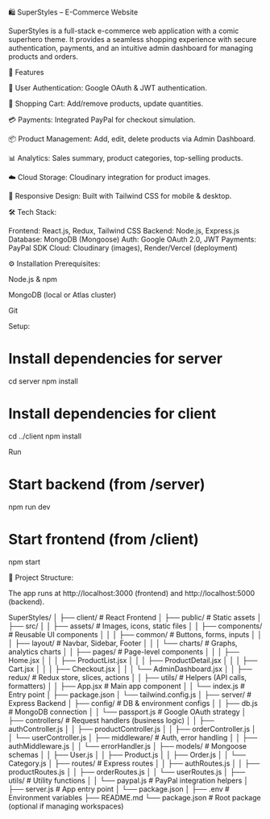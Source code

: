 🛍️ SuperStyles – E-Commerce Website

SuperStyles is a full-stack e-commerce web application with a comic superhero theme. It provides a seamless shopping experience with secure authentication, payments, and an intuitive admin dashboard for managing products and orders.

🚀 Features

👤 User Authentication: Google OAuth & JWT authentication.

🛒 Shopping Cart: Add/remove products, update quantities.

💳 Payments: Integrated PayPal for checkout simulation.

📦 Product Management: Add, edit, delete products via Admin Dashboard.

📊 Analytics: Sales summary, product categories, top-selling products.

☁️ Cloud Storage: Cloudinary integration for product images.

📱 Responsive Design: Built with Tailwind CSS for mobile & desktop.

🛠️ Tech Stack:

Frontend: React.js, Redux, Tailwind CSS
Backend: Node.js, Express.js
Database: MongoDB (Mongoose)
Auth: Google OAuth 2.0, JWT
Payments: PayPal SDK
Cloud: Cloudinary (images), Render/Vercel (deployment)

⚙️ Installation
Prerequisites:

Node.js & npm

MongoDB (local or Atlas cluster)

Git

Setup:

# Install dependencies for server
cd server
npm install

# Install dependencies for client
cd ../client
npm install

Run
# Start backend (from /server)
npm run dev

# Start frontend (from /client)
npm start

📂 Project Structure:

The app runs at http://localhost:3000
 (frontend) and http://localhost:5000
 (backend).

 SuperStyles/
│
├── client/                       # React Frontend
│   ├── public/                   # Static assets
│   ├── src/
│   │   ├── assets/               # Images, icons, static files
│   │   ├── components/           # Reusable UI components
│   │   │   ├── common/           # Buttons, forms, inputs
│   │   │   ├── layout/           # Navbar, Sidebar, Footer
│   │   │   └── charts/           # Graphs, analytics charts
│   │   ├── pages/                # Page-level components
│   │   │   ├── Home.jsx
│   │   │   ├── ProductList.jsx
│   │   │   ├── ProductDetail.jsx
│   │   │   ├── Cart.jsx
│   │   │   ├── Checkout.jsx
│   │   │   └── AdminDashboard.jsx
│   │   ├── redux/                # Redux store, slices, actions
│   │   ├── utils/                # Helpers (API calls, formatters)
│   │   ├── App.jsx               # Main app component
│   │   └── index.js              # Entry point
│   ├── package.json
│   └── tailwind.config.js
│
├── server/                       # Express Backend
│   ├── config/                   # DB & environment configs
│   │   ├── db.js                 # MongoDB connection
│   │   └── passport.js           # Google OAuth strategy
│   ├── controllers/              # Request handlers (business logic)
│   │   ├── authController.js
│   │   ├── productController.js
│   │   ├── orderController.js
│   │   └── userController.js
│   ├── middleware/               # Auth, error handling
│   │   ├── authMiddleware.js
│   │   └── errorHandler.js
│   ├── models/                   # Mongoose schemas
│   │   ├── User.js
│   │   ├── Product.js
│   │   ├── Order.js
│   │   └── Category.js
│   ├── routes/                   # Express routes
│   │   ├── authRoutes.js
│   │   ├── productRoutes.js
│   │   ├── orderRoutes.js
│   │   └── userRoutes.js
│   ├── utils/                    # Utility functions
│   │   └── paypal.js             # PayPal integration helpers
│   ├── server.js                 # App entry point
│   └── package.json
│
├── .env                          # Environment variables
├── README.md
└── package.json                  # Root package (optional if managing workspaces)
